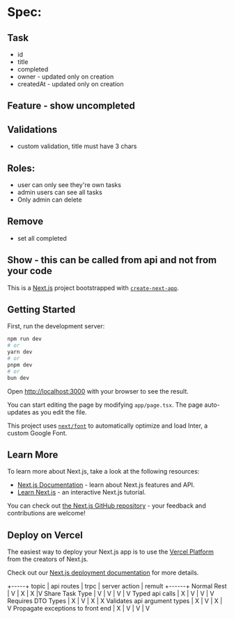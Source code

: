 # Spec:

## Task

- id
- title
- completed
- owner - updated only on creation
- createdAt - updated only on creation

## Feature - show uncompleted

## Validations

- custom validation, title must have 3 chars

## Roles:

- user can only see they're own tasks
- admin users can see all tasks
- Only admin can delete

## Remove

- set all completed

## Show - this can be called from api and not from your code

This is a [Next.js](https://nextjs.org/) project bootstrapped with [`create-next-app`](https://github.com/vercel/next.js/tree/canary/packages/create-next-app).

## Getting Started

First, run the development server:

```bash
npm run dev
# or
yarn dev
# or
pnpm dev
# or
bun dev
```

Open [http://localhost:3000](http://localhost:3000) with your browser to see the result.

You can start editing the page by modifying `app/page.tsx`. The page auto-updates as you edit the file.

This project uses [`next/font`](https://nextjs.org/docs/basic-features/font-optimization) to automatically optimize and load Inter, a custom Google Font.

## Learn More

To learn more about Next.js, take a look at the following resources:

- [Next.js Documentation](https://nextjs.org/docs) - learn about Next.js features and API.
- [Learn Next.js](https://nextjs.org/learn) - an interactive Next.js tutorial.

You can check out [the Next.js GitHub repository](https://github.com/vercel/next.js/) - your feedback and contributions are welcome!

## Deploy on Vercel

The easiest way to deploy your Next.js app is to use the [Vercel Platform](https://vercel.com/new?utm_medium=default-template&filter=next.js&utm_source=create-next-app&utm_campaign=create-next-app-readme) from the creators of Next.js.

Check out our [Next.js deployment documentation](https://nextjs.org/docs/deployment) for more details.

+-----+
topic | api routes | trpc | server action | remult
+------+
Normal Rest | V | X | X |V
Share Task Type | V | V | V | V
Typed api calls | X | V | V | V
Requires DTO Types | X | V | X | X
Validates api argument types | X | V | X | V
Propagate exceptions to front end | X | V | V | V
